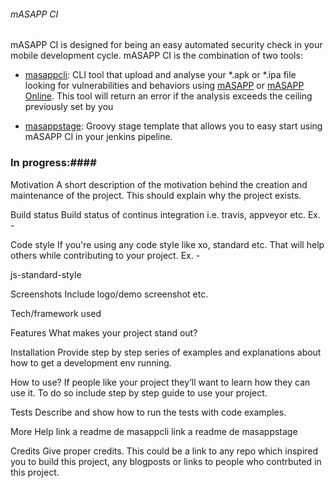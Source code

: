 ###### mASAPP CI

mASAPP CI is designed for being an easy automated security check in your mobile development cycle.
mASAPP CI is the combination of two tools:
 
 * [masappcli](docs/source/index.rst): CLI tool that upload and analyse your *.apk or *.ipa file looking for vulnerabilities and behaviors using 
 [mASAPP](https://www.elevenpaths.com/es/tecnologia/masapp/index.html) or 
 [mASAPP Online](https://www.elevenpaths.com/es/tecnologia/masapp-online/index.html).
 This tool will return an error if the analysis exceeds the ceiling previously set by you
    
 * [masappstage](masappstage/README.md): Groovy stage template that allows you to easy start using mASAPP CI in your jenkins 
 pipeline.

### In progress:####

Motivation
A short description of the motivation behind the creation and maintenance of the project. This should explain why the project exists.

Build status
Build status of continus integration i.e. travis, appveyor etc. Ex. -


Code style
If you're using any code style like xo, standard etc. That will help others while contributing to your project. Ex. -

js-standard-style

Screenshots
Include logo/demo screenshot etc.

Tech/framework used


Features
What makes your project stand out?


Installation
Provide step by step series of examples and explanations about how to get a development env running.

How to use?
If people like your project they’ll want to learn how they can use it. To do so include step by step guide to use your project.


Tests
Describe and show how to run the tests with code examples.


More Help
link a readme de masappcli 
link a readme de masappstage


Credits
Give proper credits. This could be a link to any repo which inspired you to build this project, any blogposts or links to people who contrbuted in this project.
